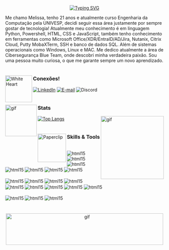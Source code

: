 <div align="center">
  <a href="https://git.io/typing-svg">
    <img src="https://readme-typing-svg.demolab.com?font=Borel&pause=1000&color=C55C7D&width=435&lines=Ol%C3%A1%2C+sou+a+Melissa!+Seja+bem+vindo+%3AD" alt="Typing SVG" />
  </a>
</div>

Me chamo Melissa, tenho 21 anos e atualmente curso Engenharia da Computação pela UNIVESP, decidi seguir essa área justamente por sempre gostar de tecnologia! Atualmente meu conhecimento é em linguagem Python, Powershell, HTML, CSS e JavaScript, também tenho conhecimento em ferramentas como Microsoft Office/XDR/EntraID/AD/Jira, Nutanix, Citrix Cloud, Putty MobaXTerm, SSH e banco de dados SQL. Além de sistemas operacionais como Windows, Linux e MAC. Me dedico atualmente a área de Cibersegurança Blue Team, onde descobri minha verdadeira paixão. Sou uma pessoa muito curiosa, o que me garante sempre um novo aprendizado.


#


<img src="https://raw.githubusercontent.com/Tarikul-Islam-Anik/Animated-Fluent-Emojis/master/Emojis/Smilies/White%20Heart.png" alt="White Heart" width="85" height="85" img align='left'/><h3>Conexões!</h3>

[![LinkedIn](https://img.shields.io/badge/-LinkedIn-000?style=for-the-badge&logo=LinkedIn&logoColor=pink&color:black)](https://www.linkedin.com/in/melissapartonb/) 
[![E-mail](https://img.shields.io/badge/-Email-000?style=for-the-badge&logo=gmail&logoColor=pink&color:#C55C7DFF)](mailto:meelcalixto1@gmail.com)
![Discord](https://img.shields.io/badge/Monkamoon-black?style=for-the-badge&logo=discord&logoColor=pink)

#

<img alt='gif' height='100' width='100' align='left' src='https://64.media.tumblr.com/18837d656d418de6a72731cde6c60ccd/3e8235eb96056332-87/s250x400/05ede8a705d568219a54c25842c968d6770086cf.gifv'/>
<h3>Stats</h3>

[![Top Langs](https://github-readme-stats.vercel.app/api/top-langs/?username=monkamoon&layout=donut&theme=rose)](https://github.com/anuraghazra/github-readme-stats)
<img alt='gif' height='200' width='200' align='right' src='https://64.media.tumblr.com/81b414755055a5d441a62d9a3aadb69c/24aed0b471f653ac-8a/s400x600/50a0c4293416dd2b441652cfe618e82fdb68644d.gifv'/>

# 

<img src="https://64.media.tumblr.com/e0631c62c8159abf82d65b4bc6e61e91/8bb4dbc5f762e89d-d4/s250x400/7fa8b9b456f52f5af9350683f462da82e41f2174.gifv" alt="Paperclip" width="90" height="90" img align='left'/><h3>Skills & Tools</h3>
<div style='display': inline_block><br/>
    <img align='center' alt='html15' src='https://img.shields.io/badge/Python-pink?style=for-the-badge&logo=python&logoColor=black'/>
   <img align='center' alt='html15' src='https://img.shields.io/badge/SAP-pink?style=for-the-badge&logo=sap&logoColor=black'/>
    <img align='center' alt='html15' src='https://img.shields.io/badge/HTML-pink?style=for-the-badge&logo=html5&logoColor=black'/>
   <img align='center' alt='html15' src='https://img.shields.io/badge/CSS-pink?&style=for-the-badge&logo=css3&logoColor=black'/>
    <img align='center' alt='html15' src='https://img.shields.io/badge/JavaScript-pink?style=for-the-badge&logo=javascript&logoColor=black'/>
    <img align='center' alt='html15' src='https://img.shields.io/badge/Powershell-pink?style=for-the-badge&logo=shell&logoColor=black'/>
    <img align='center' alt='html15' src='https://img.shields.io/badge/Microsoft-pink?style=for-the-badge&logo=microsoft&logoColor=black'/>

<div style='display': inline_block><br/>
  <img align='center' alt='html15' src='https://img.shields.io/badge/Citrix-pink?style=for-the-badge&logo=citrix&logoColor=black'/>
  <img align='center' alt='html15' src='https://img.shields.io/badge/Linux-pink?style=for-the-badge&logo=linux&logoColor=black'/>
  <img align='center' alt='html15' src='https://img.shields.io/badge/Pandora-pink?style=for-the-badge&logo=pandora&logoColor=black'/>
  <img align='center' alt='html15' src='https://img.shields.io/badge/Wireshark-pink?style=for-the-badge&logo=wireshark&logoColor=black'/>
  <img align='center' alt='html15' src='https://img.shields.io/badge/windows-pink?style=for-the-badge&logo=windows&logoColor=black'/>
  <img align='center' alt='html15' src='https://img.shields.io/badge/azure-pink?style=for-the-badge&logo=azure&logoColor=black'/>
  <img align='center' alt='html15' src='https://img.shields.io/badge/django-pink?style=for-the-badge&logo=django&logoColor=black'/>
  <img align='center' alt='html15' src='https://img.shields.io/badge/flask-pink?style=for-the-badge&logo=flask&logoColor=black'/>
  <img align='center' alt='html15' src='https://img.shields.io/badge/NIST-pink?style=for-the-badge&logo=NIST&logoColor=black'/>

<div style='display': inline_block><br/>
  <img align='center' alt='html15' src='https://img.shields.io/badge/Owasp10-pink?style=for-the-badge&logo=owasp10&logoColor=black'/>
  <img align='center' alt='html15' src='https://img.shields.io/badge/TryHackMe-pink?style=for-the-badge&logo=TryHackMe&logoColor=black'/>
  <img align='center' alt='html15' src='https://img.shields.io/badge/LetsDefend-pink?style=for-the-badge&logo=LetsDefend&logoColor=black'/>
  
#

<div align='center'>
  <img alt='gif' height='100' width='500' src='https://64.media.tumblr.com/ae5f97185a3d9047591c8c3c6b87c530/96a6dc7b308539f6-27/s500x750/ce08d1b5a98cf0f5caf82fc418f0818fa8fc2906.gifv'/>
<div>

